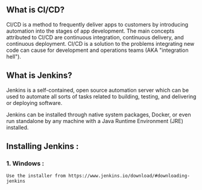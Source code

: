 ## What is CI/CD?

CI/CD is a method to frequently deliver apps to customers by introducing automation into the stages of app development. 
The main concepts attributed to CI/CD are continuous integration, continuous delivery, and continuous deployment. 
CI/CD is a solution to the problems integrating new code can cause for development and operations teams (AKA "integration hell").

## What is Jenkins? 

Jenkins is a self-contained, open source automation server which can be used to automate all sorts of tasks related to building, testing, and delivering or deploying software.

Jenkins can be installed through native system packages, Docker, or even run standalone by any machine with a Java Runtime Environment (JRE) installed.

## Installing Jenkins : 

### 1. Windows : 
    Use the installer from https://www.jenkins.io/download/#downloading-jenkins

